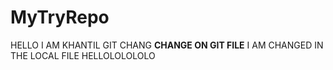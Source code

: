 # MyTryRepo
HELLO I AM KHANTIL
GIT CHANG
__CHANGE ON GIT FILE__
I AM CHANGED IN THE LOCAL FILE
HELLOLOLOLOLO
